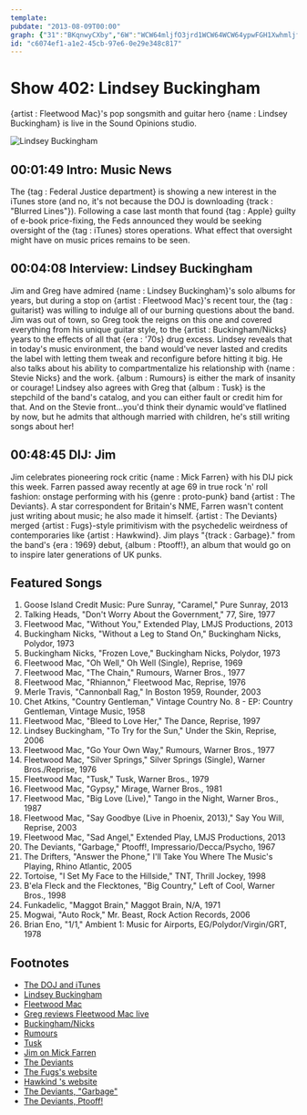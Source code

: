 ```yaml
---
template: 
pubdate: "2013-08-09T00:00"
graph: {"31":"BKqnwyCXby","6W":"WCW64mljfO3jrd1WCW64WCW64ypwFGH1XwhmljfOmljfOn6C8ARSayUmljfO","299":"7gt0KY7VxYY7VxYdDFYOJWnTKY7VxY5gurIY7VxY5gurIJWnTK"}
id: "c6074ef1-a1e2-45cb-97e6-0e29e348c817"
---
```






# Show 402: Lindsey Buckingham

{artist : Fleetwood Mac}'s pop songsmith and guitar hero {name : Lindsey Buckingham} is live in the Sound Opinions studio.

![Lindsey Buckingham](https://static.soundopinions.org/images/2013/lindseybuckingham.jpg)



## 00:01:49 Intro: Music News

The {tag : Federal Justice department} is showing a new interest in the iTunes store (and no, it's not because the DOJ is downloading {track : "Blurred Lines"}). Following a case last month that found {tag : Apple} guilty of e-book price-fixing, the Feds announced they would be seeking oversight of the {tag : iTunes} stores operations. What effect that oversight might have on music prices remains to be seen.



## 00:04:08 Interview: Lindsey Buckingham

Jim and Greg have admired {name : Lindsey Buckingham}'s solo albums for years, but during a stop on {artist : Fleetwood Mac}'s recent tour, the {tag : guitarist} was willing to indulge all of our burning questions about the band. Jim was out of town, so Greg took the reigns on this one and covered everything from his unique guitar style, to the {artist : Buckingham/Nicks} years to the effects of all that {era : '70s} drug excess. Lindsey reveals that in today's music environment, the band would've never lasted and credits the label with letting them tweak and reconfigure before hitting it big. He also talks about his ability to compartmentalize his relationship with {name : Stevie Nicks} and the work. {album : Rumours} is either the mark of insanity or courage! Lindsey also agrees with Greg that {album : Tusk} is the stepchild of the band's catalog, and you can either fault or credit him for that. And on the Stevie front...you'd think their dynamic would've flatlined by now, but he admits that although married with children, he's still writing songs about her!



## 00:48:45 DIJ: Jim

Jim celebrates pioneering rock critic {name : Mick Farren} with his DIJ pick this week. Farren passed away recently at age 69 in true rock 'n' roll fashion: onstage performing with his {genre : proto-punk} band {artist : The Deviants}. A star correspondent for Britain's NME, Farren wasn't content just writing about music; he also made it himself. {artist : The Deviants} merged {artist : Fugs}-style primitivism with the psychedelic weirdness of contemporaries like {artist : Hawkwind}. Jim plays "{track : Garbage}." from the band's {era : 1969} debut, {album : Ptooff!}, an album that would go on to inspire later generations of UK punks.



## Featured Songs

1. Goose Island Credit Music: Pure Sunray, "Caramel," Pure Sunray, 2013
2. Talking Heads, "Don't Worry About the Government," 77, Sire, 1977
3. Fleetwood Mac, "Without You," Extended Play, LMJS Productions, 2013
4. Buckingham Nicks, "Without a Leg to Stand On," Buckingham Nicks, Polydor, 1973
5. Buckingham Nicks, "Frozen Love," Buckingham Nicks, Polydor, 1973
6. Fleetwood Mac, "Oh Well," Oh Well (Single), Reprise, 1969
7. Fleetwood Mac, "The Chain," Rumours, Warner Bros., 1977
8. Fleetwood Mac, "Rhiannon," Fleetwood Mac, Reprise, 1976
9. Merle Travis, "Cannonball Rag," In Boston 1959, Rounder, 2003
10. Chet Atkins, "Country Gentleman," Vintage Country No. 8 - EP: Country Gentleman, Vintage Music, 1958
11. Fleetwood Mac, "Bleed to Love Her," The Dance, Reprise, 1997
12. Lindsey Buckingham, "To Try for the Sun," Under the Skin, Reprise, 2006
13. Fleetwood Mac, "Go Your Own Way," Rumours, Warner Bros., 1977
14. Fleetwood Mac, "Silver Springs," Silver Springs (Single), Warner Bros./Reprise, 1976
15. Fleetwood Mac, "Tusk," Tusk, Warner Bros., 1979
16. Fleetwood Mac, "Gypsy," Mirage, Warner Bros., 1981
17. Fleetwood Mac, "Big Love (Live)," Tango in the Night, Warner Bros., 1987
18. Fleetwood Mac, "Say Goodbye (Live in Phoenix, 2013)," Say You Will, Reprise, 2003
19. Fleetwood Mac, "Sad Angel," Extended Play, LMJS Productions, 2013
20. The Deviants, "Garbage," Ptooff!, Impressario/Decca/Psycho, 1967
21. The Drifters, "Answer the Phone," I'll Take You Where The Music's Playing, Rhino Atlantic, 2005
22. Tortoise, "I Set My Face to the Hillside," TNT, Thrill Jockey, 1998
23. B'ela Fleck and the Flecktones, "Big Country," Left of Cool, Warner Bros., 1998
24. Funkadelic, "Maggot Brain," Maggot Brain, N/A, 1971
25. Mogwai, "Auto Rock," Mr. Beast, Rock Action Records, 2006
26. Brian Eno, "1/1," Ambient 1: Music for Airports, EG/Polydor/Virgin/GRT, 1978



## Footnotes

- [The DOJ and iTunes](http://www.billboard.com/biz/articles/news/digital-and-mobile/5638067/us-justice-department-seeks-oversight-of-apples-itunes)
- [Lindsey Buckingham](http://www.lindseybuckingham.com/%e2%80%8e)
- [Fleetwood Mac](http://www.fleetwoodmac.com/)
- [Greg reviews Fleetwood Mac live](http://articles.chicagotribune.com/2013-04-14/entertainment/chi-fleetwood-mac-concert-20130413_1_buckingham-and-nicks-christine-mcvie-fleetwood-mac)
- [Buckingham/Nicks](http://en.wikipedia.org/wiki/Buckingham_Nicks)
- [Rumours](http://www.rollingstone.com/music/lists/500-greatest-albums-of-all-time-20120531/fleetwood-mac-rumours-20120524)
- [Tusk](http://www.nme.com/blogs/nme-blogs/album-ae-fleetwood-mac-tusk)
- [Jim on Mick Farren](http://www.wbez.org/blogs/jim-derogatis/2013-08/linksomania-rip-mick-farren-and-tim-wright-108316)
- [The Deviants](http://www.allmusic.com/artist/the-deviants-mn0000818593/biography)
- [The Fugs's website](http://www.thefugs.com/)
- [Hawkind 's website](http://www.hawkwind.com/)
- [The Deviants, "Garbage"](http://www.youtube.com/watch?v=oAb1-glPEpM)
- [The Deviants, Ptooff!](http://www.youtube.com/watch?v=3AkehG9Zh4c)